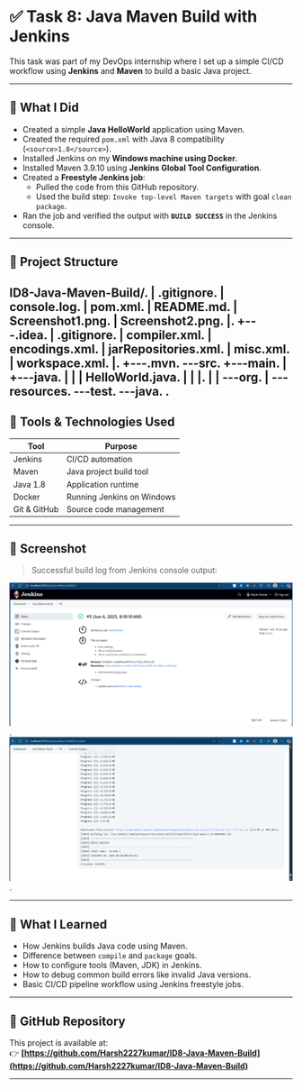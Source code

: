 # ✅ Task 8: Java Maven Build with Jenkins

This task was part of my DevOps internship where I set up a simple CI/CD workflow using **Jenkins** and **Maven** to build a basic Java project.

---

## 🚀 What I Did

- Created a simple **Java HelloWorld** application using Maven.
- Created the required `pom.xml` with Java 8 compatibility (`<source>1.8</source>`).
- Installed Jenkins on my **Windows machine using Docker**.
- Installed Maven 3.9.10 using **Jenkins Global Tool Configuration**.
- Created a **Freestyle Jenkins job**:
  - Pulled the code from this GitHub repository.
  - Used the build step: `Invoke top-level Maven targets` with goal `clean package`.
- Ran the job and verified the output with **`BUILD SUCCESS`** in the Jenkins console.

---

## 📂 Project Structure

ID8-Java-Maven-Build/.
|   .gitignore.
|   console.log.
|   pom.xml.
|   README.md.
|   Screenshot1.png.
|   Screenshot2.png.
|.
+---.idea.
|       .gitignore.
|       compiler.xml.
|       encodings.xml.
|       jarRepositories.xml.
|       misc.xml.
|       workspace.xml.
|.
+---.mvn.
\---src.
    +---main.
    |   +---java.
    |   |   |   HelloWorld.java.
    |   |   |.
    |   |   \---org.
    |   \---resources.
    \---test.
        \---java.
.
---

## 🧪 Tools & Technologies Used

| Tool       | Purpose                        |
|------------|--------------------------------|
| Jenkins    | CI/CD automation               |
| Maven      | Java project build tool        |
| Java 1.8   | Application runtime            |
| Docker     | Running Jenkins on Windows     |
| Git & GitHub | Source code management       |

---

## 📸 Screenshot

> Successful build log from Jenkins console output:

![Build Success 1](Screenshot1.png) .
![Build Success 2](Screenshot2.png) .

---

## 🧠 What I Learned

- How Jenkins builds Java code using Maven.
- Difference between `compile` and `package` goals.
- How to configure tools (Maven, JDK) in Jenkins.
- How to debug common build errors like invalid Java versions.
- Basic CI/CD pipeline workflow using Jenkins freestyle jobs.

---

## 🔗 GitHub Repository

This project is available at:  
👉 **[https://github.com/Harsh2227kumar/ID8-Java-Maven-Build](https://github.com/Harsh2227kumar/ID8-Java-Maven-Build)**

---
